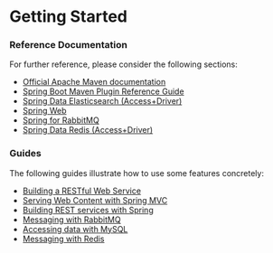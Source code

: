# Getting Started

### Reference Documentation
For further reference, please consider the following sections:

* [Official Apache Maven documentation](https://maven.apache.org/guides/index.html)
* [Spring Boot Maven Plugin Reference Guide](https://docs.spring.io/spring-boot/docs/2.3.7.RELEASE/maven-plugin/)
* [Spring Data Elasticsearch (Access+Driver)](https://docs.spring.io/spring-boot/docs/2.3.7.RELEASE/reference/htmlsingle/#boot-features-elasticsearch)
* [Spring Web](https://docs.spring.io/spring-boot/docs/2.3.7.RELEASE/reference/htmlsingle/#boot-features-developing-web-applications)
* [Spring for RabbitMQ](https://docs.spring.io/spring-boot/docs/2.3.7.RELEASE/reference/htmlsingle/#boot-features-amqp)
* [Spring Data Redis (Access+Driver)](https://docs.spring.io/spring-boot/docs/2.3.7.RELEASE/reference/htmlsingle/#boot-features-redis)

### Guides
The following guides illustrate how to use some features concretely:

* [Building a RESTful Web Service](https://spring.io/guides/gs/rest-service/)
* [Serving Web Content with Spring MVC](https://spring.io/guides/gs/serving-web-content/)
* [Building REST services with Spring](https://spring.io/guides/tutorials/bookmarks/)
* [Messaging with RabbitMQ](https://spring.io/guides/gs/messaging-rabbitmq/)
* [Accessing data with MySQL](https://spring.io/guides/gs/accessing-data-mysql/)
* [Messaging with Redis](https://spring.io/guides/gs/messaging-redis/)

